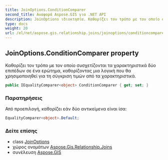 ```yaml
---
title: JoinOptions.ConditionComparer
second_title: Αναφορά Aspose.GIS για .NET API
description: JoinOptions ιδιοκτησία. Καθορίζει τον τρόπο με τον οποίο συσχετίζονται τα χαρακτηριστικά δύο επιπέδων σε ένα ερώτημα καθορίζοντας μια λογική που θα χρησιμοποιηθεί για τη σύγκριση τιμών από τα χαρακτηριστικά.
type: docs
weight: 20
url: /el/net/aspose.gis.relationship.joins/joinoptions/conditioncomparer/
---
```

## JoinOptions.ConditionComparer property

Καθορίζει τον τρόπο με τον οποίο συσχετίζονται τα χαρακτηριστικά δύο επιπέδων σε ένα ερώτημα, καθορίζοντας μια λογική που θα χρησιμοποιηθεί για τη σύγκριση τιμών από τα χαρακτηριστικά.

```csharp
public IEqualityComparer<object> ConditionComparer { get; set; }
```

### Παρατηρήσεις

Από προεπιλογή, καθορίζει εάν δύο αντικείμενα είναι ίσα:

```csharp
EqualityComparer<object>.Default;  
```

### Δείτε επίσης

* class [JoinOptions](../)
* χώρος ονομάτων [Aspose.Gis.Relationship.Joins](../../joinoptions/)
* συνέλευση [Aspose.GIS](../../../)


